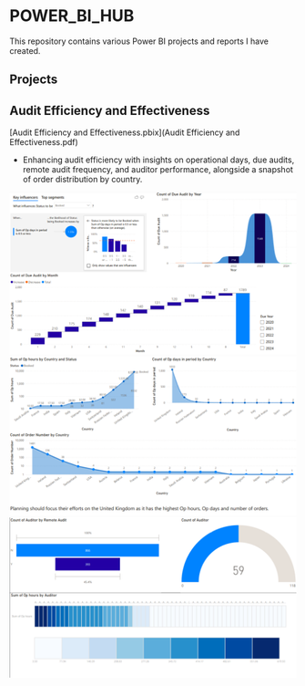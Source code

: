 # POWER_BI_HUB

This repository contains various Power BI projects and reports I have created.

## Projects

## Audit Efficiency and Effectiveness

 [Audit Efficiency and Effectiveness.pbix](Audit Efficiency and Effectiveness.pdf)  
 
-  Enhancing audit efficiency with insights on operational days, due audits, remote audit frequency, and auditor performance, alongside a snapshot of order distribution by country.

![alt text](screenshoots/Screenshoot_1.png)
![alt text](screenshoots/Screenshoot_2.png)
![alt text](screenshoots/Screenshoot_3.png)
